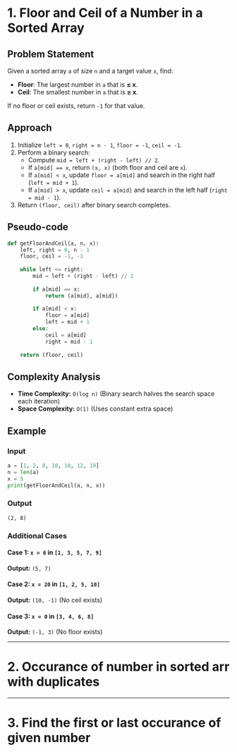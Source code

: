 # 1. Floor and Ceil of a Number in a Sorted Array

## Problem Statement
Given a sorted array `a` of size `n` and a target value `x`, find:
- **Floor**: The largest number in `a` that is **≤ x**.
- **Ceil**: The smallest number in `a` that is **≥ x**.

If no floor or ceil exists, return `-1` for that value.

## Approach
1. Initialize `left = 0`, `right = n - 1`, `floor = -1`, `ceil = -1`.
2. Perform a binary search:
   - Compute `mid = left + (right - left) // 2`.
   - If `a[mid] == x`, return `(x, x)` (both floor and ceil are `x`).
   - If `a[mid] < x`, update `floor = a[mid]` and search in the right half (`left = mid + 1`).
   - If `a[mid] > x`, update `ceil = a[mid]` and search in the left half (`right = mid - 1`).
3. Return `(floor, ceil)` after binary search completes.

## Pseudo-code
```python
def getFloorAndCeil(a, n, x):
    left, right = 0, n - 1
    floor, ceil = -1, -1
    
    while left <= right:
        mid = left + (right - left) // 2
        
        if a[mid] == x:
            return (a[mid], a[mid])
        
        if a[mid] < x:
            floor = a[mid]
            left = mid + 1
        else:
            ceil = a[mid]
            right = mid - 1
    
    return (floor, ceil)
```

## Complexity Analysis
- **Time Complexity:** `O(log n)` (Binary search halves the search space each iteration)
- **Space Complexity:** `O(1)` (Uses constant extra space)

## Example
### Input
```python
a = [1, 2, 8, 10, 10, 12, 19]
n = len(a)
x = 5
print(getFloorAndCeil(a, n, x))
```

### Output
```
(2, 8)
```

### Additional Cases
#### Case 1: `x = 6` in `[1, 3, 5, 7, 9]`
**Output:** `(5, 7)`

#### Case 2: `x = 20` in `[1, 2, 5, 10]`
**Output:** `(10, -1)` (No ceil exists)

#### Case 3: `x = 0` in `[3, 4, 6, 8]`
**Output:** `(-1, 3)` (No floor exists)

------------------------------------------------------------------------------------------------------------
# 2. Occurance of number in sorted arr with duplicates

------------------------------------------------------------------------------------------------------------
# 3. Find the first or last occurance of given number


